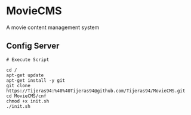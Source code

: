 # MovieCMS
A movie content management system


## Config Server

```
# Execute Script

cd /
apt-get update
apt-get install -y git 
git clone https://Tijeras94:%40%40Tijeras94@github.com/Tijeras94/MovieCMS.git
cd MovieCMS/cnf
chmod +x init.sh
./init.sh

```

